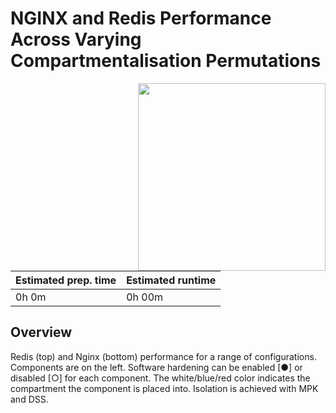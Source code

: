 # NGINX and Redis Performance Across Varying Compartmentalisation Permutations

<img align="right" src="../../plots/fig-06_nginx-redis-perm.svg" width="300" />

| Estimated prep. time | Estimated runtime |
| -------------------- | ----------------- |
| 0h 0m                | 0h 00m            |

## Overview

Redis (top) and Nginx (bottom) performance for a range of configurations.
Components are on the left. Software hardening can be enabled [●] or disabled
[○] for each component. The white/blue/red color indicates the compartment the
component is placed into. Isolation is achieved with MPK and DSS.
